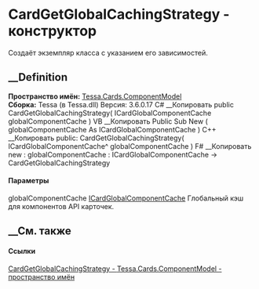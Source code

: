 # CardGetGlobalCachingStrategy - конструктор
Создаёт экземпляр класса с указанием его зависимостей.
## __Definition
 **Пространство имён:**
[Tessa.Cards.ComponentModel](N_Tessa_Cards_ComponentModel.htm)  
 **Сборка:** Tessa (в Tessa.dll) Версия: 3.6.0.17
C# __Копировать
     public CardGetGlobalCachingStrategy(
    	ICardGlobalComponentCache globalComponentCache
    )
VB __Копировать
     Public Sub New ( 
    	globalComponentCache As ICardGlobalComponentCache
    )
C++ __Копировать
     public:
    CardGetGlobalCachingStrategy(
    	ICardGlobalComponentCache^ globalComponentCache
    )
F# __Копировать
     new : 
            globalComponentCache : ICardGlobalComponentCache -> CardGetGlobalCachingStrategy
#### Параметры
globalComponentCache
[ICardGlobalComponentCache](T_Tessa_Cards_ComponentModel_ICardGlobalComponentCache.htm)
    Глобальный кэш для компонентов API карточек.
##  __См. также
#### Ссылки
[CardGetGlobalCachingStrategy -
](T_Tessa_Cards_ComponentModel_CardGetGlobalCachingStrategy.htm)
[Tessa.Cards.ComponentModel - пространство
имён](N_Tessa_Cards_ComponentModel.htm)
